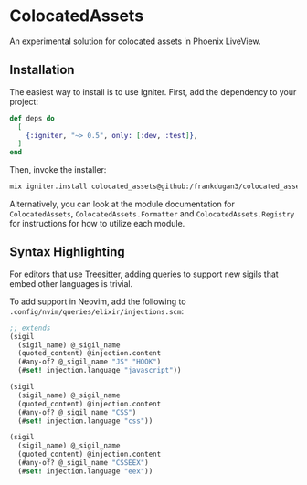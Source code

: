 # ColocatedAssets

An experimental solution for colocated assets in Phoenix LiveView.

## Installation

The easiest way to install is to use Igniter. First, add the dependency to your project:

```elixir
def deps do
  [
    {:igniter, "~> 0.5", only: [:dev, :test]},
  ]
end
```

Then, invoke the installer:

```sh
mix igniter.install colocated_assets@github:/frankdugan3/colocated_assets
```

Alternatively, you can look at the module documentation for `ColocatedAssets`, `ColocatedAssets.Formatter` and `ColocatedAssets.Registry` for instructions for how to utilize each module.

## Syntax Highlighting

For editors that use Treesitter, adding queries to support new sigils that embed other languages is trivial.

To add support in Neovim, add the following to `.config/nvim/queries/elixir/injections.scm`:

```scheme
;; extends
(sigil
  (sigil_name) @_sigil_name
  (quoted_content) @injection.content
  (#any-of? @_sigil_name "JS" "HOOK")
  (#set! injection.language "javascript"))

(sigil
  (sigil_name) @_sigil_name
  (quoted_content) @injection.content
  (#any-of? @_sigil_name "CSS")
  (#set! injection.language "css"))

(sigil
  (sigil_name) @_sigil_name
  (quoted_content) @injection.content
  (#any-of? @_sigil_name "CSSEEX")
  (#set! injection.language "eex"))
```
